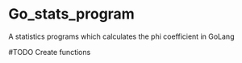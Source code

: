 # Go_stats_program
A statistics programs which calculates the phi coefficient in GoLang

#TODO
Create functions 
